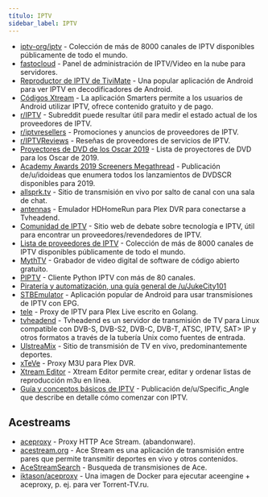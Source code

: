 ```yaml
---
título: IPTV
sidebar_label: IPTV
---
```


- [iptv-org/iptv](https://github.com/iptv-org/iptv) - Colección de más de 8000 canales de IPTV disponibles públicamente de todo el mundo.
- [fastocloud](https://github.com/fastogt/fastocloud) - Panel de administración de IPTV/Video en la nube para servidores.
- [Reproductor de IPTV de TiviMate](https://play.google.com/store/apps/details?id=ar.tvplayer.tv) - Una popular aplicación de Android para ver IPTV en decodificadores de Android.
- [Códigos Xtream](https://play.google.com/store/apps/details?id=com.nst.iptvsmarterstvbox) - La aplicación Smarters permite a los usuarios de Android utilizar IPTV, ofrece contenido gratuito y de pago.
- [r/IPTV](https://www.removeddit.com/r/IPTV) - Subreddit puede resultar útil para medir el estado actual de los proveedores de IPTV.
- [r/iptvresellers](https://www.removeddit.com/r/IPTVresellers) - Promociones y anuncios de proveedores de IPTV.
- [r/IPTVReviews](https://www.removeddit.com/r/IPTVreviews) - Reseñas de proveedores de servicios de IPTV.
- [Proyectores de DVD de los Oscar 2019](https://whereyouwatch.com/articles/here-are-the-2019-oscar-dvd-screeners/) - Lista de proyectores de DVD para los Oscar de 2019.
- [Academy Awards 2019 Screeners Megathread](https://www.removeddit.com/r/Piracy/comments/aaqc0b/academy_awards_2019_screeners_megathread/) - Publicación de/u/idoideas que enumera todos los lanzamientos de DVDSCR disponibles para 2019.
- [allsprk.tv](https://stream.allsprk.tv) - Sitio de transmisión en vivo por salto de canal con una sala de chat.
- [antennas](https://github.com/TheJF/antennas) - Emulador HDHomeRun para Plex DVR para conectarse a Tvheadend.
- [Comunidad de IPTV](https://iptv.community/) - Sitio web de debate sobre tecnología e IPTV, útil para encontrar un proveedores/revendedores de IPTV.
- [Lista de proveedores de IPTV](https://github.com/iptv-org/iptv) - Colección de más de 8000 canales de IPTV disponibles públicamente de todo el mundo.
- [MythTV](https://www.mythtv.org/) - Grabador de video digital de software de código abierto gratuito.
- [PIPTV](https://github.com/schwifty42069/piptv) - Cliente Python IPTV con más de 80 canales.
- [Piratería y automatización, una guía general de /u/JukeCity101](https://docs.google.com/document/d/1TwUrRj982WlWUhrxvMadq6gdH0mPW0CGtHsTOFWprCo/edit)
- [STBEmulator](http://rocketstreams.tv/stbemu) - Aplicación popular de Android para usar transmisiones de IPTV con EPG.
- [tele](https://github.com/tellytv/telly) - Proxy de IPTV para Plex Live escrito en Golang.
- [tvheadend](https://github.com/tvheadend/tvheadend) - Tvheadend es un servidor de transmisión de TV para Linux compatible con DVB-S, DVB-S2, DVB-C, DVB-T, ATSC, IPTV, SAT> IP y otros formatos a través de la tubería Unix como fuentes de entrada.
- [UlstreaMix](https://ssl.ustreamix.com/) - Sitio de transmisión de TV en vivo, predominantemente deportes.
- [xTeVe](https://xteve.de/) - Proxy M3U para Plex DVR.
- [Xtream Editor](http://www.xtream-editor.com/) - Xtream Editor permite crear, editar y ordenar listas de reproducción m3u en línea.
- [Guía y conceptos básicos de IPTV](https://www.reddit.com/r/IPTV/comments/ckoneg/start_here_iptv_guide_and_basics/) - Publicación de/u/Specific_Angle que describe en detalle cómo comenzar con IPTV.

## Acestreams

- [aceproxy](https://github.com/ValdikSS/aceproxy) - Proxy HTTP Ace Stream. (abandonware).
- [acestream.org](http://acestream.org/) - Ace Stream es una aplicación de transmisión entre pares que permite transmitir deportes en vivo y otros contenidos.
- [AceStreamSearch](https://acestreamsearch.com/en/) - Busqueda de transmisiones de Ace.
- [iktason/aceproxy](https://hub.docker.com/r/ikatson/aceproxy/) - Una imagen de Docker para ejecutar aceengine + aceproxy, p. ej. para ver Torrent-TV.ru.
